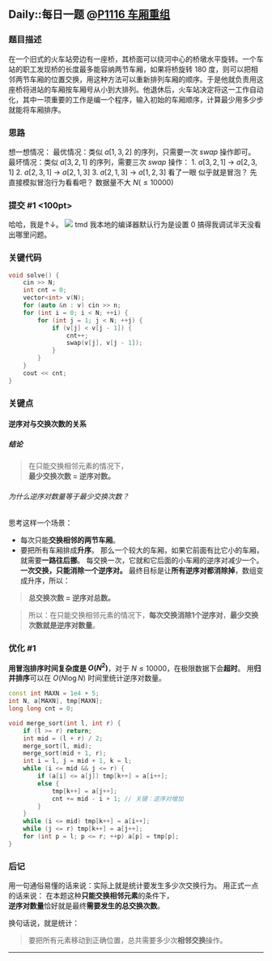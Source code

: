 ## Daily::每日一题 @[P1116 车厢重组](https://www.luogu.com.cn/problem/P1116)
### 题目描述
在一个旧式的火车站旁边有一座桥，其桥面可以绕河中心的桥墩水平旋转。一个车站的职工发现桥的长度最多能容纳两节车厢，如果将桥旋转 180 度，则可以把相邻两节车厢的位置交换，用这种方法可以重新排列车厢的顺序。于是他就负责用这座桥将进站的车厢按车厢号从小到大排列。他退休后，火车站决定将这一工作自动化，其中一项重要的工作是编一个程序，输入初始的车厢顺序，计算最少用多少步就能将车厢排序。

### 思路
想一想情况：
最优情况：类似 $a[1, 3, 2]$ 的序列，只需要一次 $swap$ 操作即可。
最坏情况：类似 $a[3,2,1]$ 的序列，需要三次 $swap$ 操作：
	1. $a[3,2,1]$ -> $a[2,3,1]$
	2. $a[2,3,1]$ -> $a[2,1,3]$
	3. $a[2,1,3]$ -> $a[1,2,3]$
看了一眼
似乎就是冒泡？
先直接模拟冒泡行为看看吧？ 数据量不大 $N(≤10000)$

### 提交 #1 <100pt>
哈哈，我是↑↓。
![](https://l4p-bucket-1.oss-cn-shenzhen.aliyuncs.com/img/b300745cbf47baae4ab3331997c0e8dc_MD5.jpeg)
tmd 我本地的编译器默认行为是设置 0 搞得我调试半天没看出哪里问题。

### 关键代码
```cpp
void solve() {
    cin >> N;
    int cnt = 0;
    vector<int> v(N);
    for (auto &n : v) cin >> n;
    for (int i = 0; i < N; ++i) {
        for (int j = 1; j < N; ++j) {
            if (v[j] < v[j - 1]) {
                cnt++;
                swap(v[j], v[j - 1]);
            }
        }
    }
    cout << cnt;
}
```

### 关键点
#### 逆序对与交换次数的关系
##### 结论
> 在只能交换相邻元素的情况下，  
> **最少交换次数 = 逆序对数。**
###### 为什么逆序对数量等于最少交换次数？
思考这样一个场景：
- 每次只能**交换相邻的两节车厢**。
- 要把所有车厢排成**升序**。
那么一个较大的车厢，如果它前面有比它小的车厢，就需要**一路往后挪**。 每交换一次，它就和它后面的小车厢的逆序对减少一个。
**一次交换，只能消除一个逆序对。**
最终目标是让**所有逆序对都消除掉**，数组变成升序，所以：
> **总交换次数 = 逆序对总数。**

> 所以：在只能交换相邻元素的情况下，**每次交换消除1个逆序对**，**最少交换次数就是逆序对数量**。

### 优化 #1
**用冒泡排序时间复杂度是 $O(N^2)$**，对于 $N \le 10000$，在极限数据下会**超时**。
用**归并排序**可以在 $O(N \log N)$ 时间里统计逆序对数量。
```cpp
const int MAXN = 1e4 + 5;
int N, a[MAXN], tmp[MAXN];
long long cnt = 0;

void merge_sort(int l, int r) {
    if (l >= r) return;
    int mid = (l + r) / 2;
    merge_sort(l, mid);
    merge_sort(mid + 1, r);
    int i = l, j = mid + 1, k = l;
    while (i <= mid && j <= r) {
        if (a[i] <= a[j]) tmp[k++] = a[i++];
        else {
            tmp[k++] = a[j++];
            cnt += mid - i + 1; // 关键：逆序对增加
        }
    }
    while (i <= mid) tmp[k++] = a[i++];
    while (j <= r) tmp[k++] = a[j++];
    for (int p = l; p <= r; ++p) a[p] = tmp[p];
}
```

### 后记
用一句通俗易懂的话来说：实际上就是统计要发生多少次交换行为。
用正式一点的话来说：
在本题这种**只能交换相邻元素**的条件下，  
**逆序对数量**恰好就是最终**需要发生的总交换次数**。

换句话说，就是统计：
> 要把所有元素移动到正确位置，总共需要多少次**相邻交换**操作。

---
